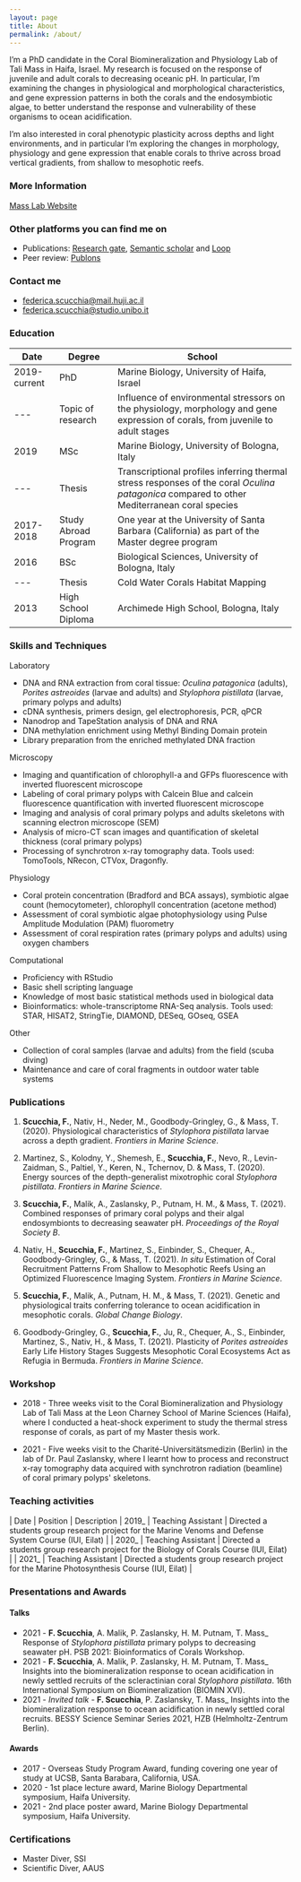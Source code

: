 ```yaml
---
layout: page
title: About
permalink: /about/
---
```


I’m a PhD candidate in the Coral Biomineralization and Physiology Lab of Tali Mass in Haifa, Israel.
My research is focused on the response of juvenile and adult corals to decreasing oceanic pH. In particular, I’m examining the changes in physiological and morphological characteristics,  and gene expression patterns in both the corals and the endosymbiotic algae, to better understand the response and vulnerability of these organisms to ocean acidification. 

I’m also interested in coral phenotypic plasticity across depths and light environments, and in particular I’m exploring the changes in morphology, physiology and gene expression that enable corals to thrive across broad vertical gradients, from shallow to mesophotic reefs.

### More Information

[Mass Lab Website](https://sites.google.com/marsci.haifa.ac.il/masslab/home?authuser=0/)  

### Other platforms you can find me on

- Publications: [Research gate](https://www.researchgate.net/profile/Federica-Scucchia), [Semantic scholar](https://www.semanticscholar.org/author/Federica-Scucchia/2114524320) and [Loop](https://loop.frontiersin.org/people/846117/overview)
- Peer review: [Publons](https://publons.com/researcher/4325610/federica-scucchia/)

### Contact me

- [federica.scucchia@mail.huji.ac.il](mailto:federica.scucchia@mail.huji.ac.il)
- [federica.scucchia@studio.unibo.it](mailto:federica.scucchia@studio.unibo.it)


### Education

| Date | Degree | School |
|--|--|--|
| 2019-current | PhD | Marine Biology, University of Haifa, Israel |
|---| Topic of research | Influence of environmental stressors on the physiology, morphology and gene expression of corals, from juvenile to adult stages |
| 2019 | MSc | Marine Biology, University of Bologna, Italy |
|---| Thesis | Transcriptional profiles inferring thermal stress responses of the coral _Oculina patagonica_ compared to other Mediterranean coral species |
| 2017-2018 | Study Abroad Program | One year at the University of Santa Barbara (California) as part of the Master degree program |
| 2016 | BSc | Biological Sciences, University of Bologna, Italy |
|---| Thesis | Cold Water Corals Habitat Mapping |
| 2013 | High School Diploma | Archimede High School, Bologna, Italy |


###  Skills and Techniques

Laboratory
- DNA and RNA extraction from coral tissue: _Oculina patagonica_ (adults), _Porites astreoides_ (larvae and adults) and _Stylophora pistillata_ (larvae, primary polyps and adults) 
- cDNA synthesis, primers design, gel electrophoresis, PCR, qPCR 
- Nanodrop and TapeStation analysis of DNA and RNA
- DNA methylation enrichment using Methyl Binding Domain protein
- Library preparation from the enriched methylated DNA fraction

Microscopy
- Imaging and quantification of chlorophyll-a and GFPs fluorescence with inverted fluorescent microscope
- Labeling of coral primary polyps with Calcein Blue and calcein fluorescence quantification with inverted fluorescent microscope
- Imaging and analysis of coral primary polyps and adults skeletons with scanning electron microscope (SEM)
- Analysis of micro-CT scan images and quantification of skeletal thickness (coral primary polyps)
- Processing of synchrotron x-ray tomography data. Tools used: TomoTools, NRecon, CTVox, Dragonfly.

Physiology
- Coral protein concentration (Bradford and BCA assays), symbiotic algae count (hemocytometer), chlorophyll concentration (acetone method)
- Assessment of coral symbiotic algae photophysiology using Pulse Amplitude Modulation (PAM) fluorometry
- Assessment of coral respiration rates (primary polyps and adults) using oxygen chambers 

Computational
- Proficiency with RStudio
- Basic shell scripting language
- Knowledge of most basic statistical methods used in biological data 
- Bioinformatics: whole-transcriptome RNA-Seq analysis. Tools used: STAR, HISAT2, StringTie, DIAMOND, DESeq, GOseq, GSEA

Other
- Collection of coral samples (larvae and adults) from the field (scuba diving)
- Maintenance and care of coral fragments in outdoor water table systems


### Publications

1. **Scucchia, F.**, Nativ, H., Neder, M., Goodbody-Gringley, G., & Mass, T. (2020). Physiological characteristics of _Stylophora pistillata_ larvae across a depth gradient. _Frontiers in Marine Science_.

2. Martinez, S., Kolodny, Y., Shemesh, E., **Scucchia, F.**, Nevo, R., Levin-Zaidman, S., Paltiel, Y., Keren, N., Tchernov, D. & Mass, T. (2020). Energy sources of the depth-generalist mixotrophic coral _Stylophora pistillata_. _Frontiers in Marine Science_.

3. **Scucchia, F.**,  Malik, A., Zaslansky, P., Putnam, H. M., & Mass, T. (2021). Combined responses of primary coral polyps and their algal endosymbionts to decreasing seawater pH. _Proceedings of the Royal Society B_.

4. Nativ, H., **Scucchia, F.**, Martinez, S., Einbinder, S., Chequer, A., Goodbody-Gringley, G., & Mass, T. (2021). _In situ_ Estimation of Coral Recruitment Patterns From Shallow to Mesophotic Reefs Using an Optimized Fluorescence Imaging System. _Frontiers in Marine Science_.

5. **Scucchia, F.**,  Malik, A., Putnam, H. M., & Mass, T. (2021). Genetic and physiological traits conferring tolerance to ocean acidification in mesophotic corals. _Global Change Biology_. 

6. Goodbody-Gringley, G., **Scucchia, F.**, Ju, R., Chequer, A., S., Einbinder, Martinez, S., Nativ, H., & Mass, T. (2021). Plasticity of _Porites astreoides_ Early Life History Stages Suggests Mesophotic Coral Ecosystems Act as Refugia in Bermuda. _Frontiers in Marine Science_.


### Workshop

- 2018 - Three weeks visit to the Coral Biomineralization and Physiology Lab of Tali Mass at the Leon Charney School of Marine Sciences (Haifa), where I conducted a heat-shock experiment to study the thermal stress response of corals, as part of my Master thesis work.

- 2021 - Five weeks visit to the Charité-Universitätsmedizin (Berlin) in the lab of Dr. Paul Zaslansky, where I learnt how to process and reconstruct x-ray tomography data acquired with synchrotron radiation (beamline) of coral primary polyps' skeletons.


### Teaching activities

| Date  | Position | Description 
| 2019_ |  Teaching Assistant  | Directed a students group research project for the Marine Venoms and Defense System Course (IUI, Eilat) |
| 2020_ |  Teaching Assistant  | Directed a students group research project for the Biology of Corals Course (IUI, Eilat) |
| 2021_ |  Teaching Assistant  | Directed a students group research project for the Marine Photosynthesis Course (IUI, Eilat) |


### Presentations and Awards

#### Talks
- 2021 - **F. Scucchia**, A. Malik, P. Zaslansky, H. M. Putnam, T. Mass_ Response of _Stylophora pistillata_ primary polyps to decreasing seawater pH. PSB 2021: Bioinformatics of Corals Workshop.
- 2021 - **F. Scucchia**, A. Malik, P. Zaslansky, H. M. Putnam, T. Mass_ Insights into the biomineralization response to ocean acidification in newly settled recruits of the scleractinian coral _Stylophora pistillata_. 16th International Symposium on Biomineralization (BIOMIN XVI).
- 2021 - _Invited talk_ - **F. Scucchia**, P. Zaslansky, T. Mass_ Insights into the biomineralization response to ocean acidification in newly settled coral recruits. BESSY Science Seminar Series 2021, HZB (Helmholtz-Zentrum Berlin).

#### Awards
- 2017 - Overseas Study Program Award, funding covering one year of study at UCSB, Santa Barabara, California, USA.
- 2020 - 1st place lecture award, Marine Biology Departmental symposium, Haifa University. 
- 2021 - 2nd place poster award, Marine Biology Departmental symposium, Haifa University.


### Certifications

- Master Diver, SSI
- Scientific Diver, AAUS
